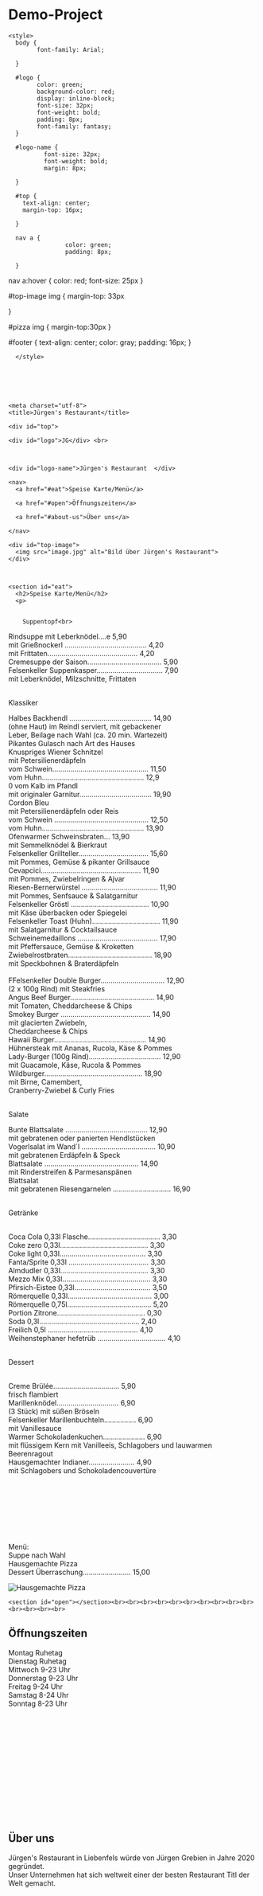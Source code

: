 # Demo-Project

<!DOCTYPE html>



<html lang="de" dir="ltr">

  <head>

    <style>
      body {
            font-family: Arial;

      }

      #logo {
            color: green;
            background-color: red;
            display: inline-block;
            font-size: 32px;
            font-weight: bold;
            padding: 8px;
            font-family: fantasy;
      }

      #logo-name {
              font-size: 32px;
              font-weight: bold;
              margin: 8px;

      }

      #top {
        text-align: center;
        margin-top: 16px;

      }

      nav a {
                    color: green;
                    padding: 8px;

      }
nav a:hover {
            color: red;
            font-size: 25px
}

#top-image img {
                margin-top: 33px

}

#pizza img {
                margin-top:30px
}


#footer {
        text-align: center;
        color: gray;
        padding: 16px;
}


      </style>






    <meta charset="utf-8">
    <title>Jürgen's Restaurant</title>
  </head>
  <body>

    <div id="top">

    <div id="logo">JG</div> <br>



    <div id="logo-name">Jürgen's Restaurant  </div>

    <nav>
      <a href="#eat">Speise Karte/Menü</a>

      <a href="#open">Öffnungszeiten</a>

      <a href="#about-us">Über uns</a>

    </nav>

    <div id="top-image">
      <img src="image.jpg" alt="Bild über Jürgen's Restaurant">
    </div>



    <section id="eat">
      <h2>Speise Karte/Menü</h2>
      <p>


        Suppentopf<br>

Rindsuppe mit Leberknödel....e 5,90<br>
mit Grießnockerl ......................................... 4,20<br>
mit Frittaten............................................. 4,20<br>
Cremesuppe der Saison..................................... 5,90<br>
Felsenkeller Suppenkasper................................. 7,90<br>
mit Leberknödel, Milzschnitte, Frittaten<br><br>

Klassiker<br>

Halbes Backhendl ......................................... 14,90<br>
(ohne Haut) im Reindl serviert, mit gebackener<br>
Leber, Beilage nach Wahl (ca. 20 min. Wartezeit)<br>
Pikantes Gulasch nach Art des Hauses<br>
Knuspriges Wiener Schnitzel<br>
mit Petersilienerdäpfeln<br>
vom Schwein................................................ 11,50<br>
vom Huhn................................................... 12,9<br>0
vom Kalb im Pfandl<br>
mit originaler Garnitur.................................... 19,90<br>
Cordon Bleu<br>
mit Petersilienerdäpfeln oder Reis<br>
vom Schwein ............................................... 12,50<br>
vom Huhn................................................... 13,90<br>
Ofenwarmer Schweinsbraten... 13,90<br>
mit Semmelknödel & Bierkraut<br>
Felsenkeller Grillteller................................... 15,60<br>
mit Pommes, Gemüse & pikanter Grillsauce<br>
Cevapcici.................................................. 11,90<br>
mit Pommes, Zwiebelringen & Ajvar<br>
Riesen-Bernerwürstel ...................................... 11,90<br>
mit Pommes, Senfsauce & Salatgarnitur<br>
Felsenkeller Gröstl ....................................... 10,90<br>
mit Käse überbacken oder Spiegelei<br>
Felsenkeller Toast (Huhn).................................. 11,90<br>
mit Salatgarnitur & Cocktailsauce<br>
Schweinemedaillons ........................................ 17,90<br>
mit Pfeffersauce, Gemüse & Kroketten<br>
Zwiebelrostbraten.......................................... 18,90<br>
mit Speckbohnen & Braterdäpfeln<br><br>
FFelsenkeller Double Burger................................ 12,90<br>
(2 x 100g Rind) mit Steakfries<br>
Angus Beef Burger.......................................... 14,90<br>
mit Tomaten, Cheddarcheese & Chips<br>
Smokey Burger ............................................. 14,90<br>
mit glacierten Zwiebeln,<br>
Cheddarcheese & Chips<br>
Hawaii Burger.............................................. 14,90<br>
Hühnersteak mit Ananas, Rucola, Käse & Pommes<br>
Lady-Burger (100g Rind).................................... 12,90<br>
mit Guacamole, Käse, Rucola & Pommes<br>
Wildburger................................................. 18,90<br>
mit Birne, Camembert,<br>
Cranberry-Zwiebel & Curly Fries<br><br>

Salate<br>

Bunte Blattsalate ......................................... 12,90<br>
mit gebratenen oder panierten Hendlstücken<br>
Vogerlsalat im Wand´l ..................................... 10,90<br>
mit gebratenen Erdäpfeln & Speck<br>
Blattsalate ............................................... 14,90<br>
mit Rinderstreifen & Parmesanspänen<br>
Blattsalat<br>
mit gebratenen Riesengarnelen ............................. 16,90<br><br>

Getränke<br><br>

Coca Cola 0,33l Flasche.................................... 3,30<br>
Coke zero 0,33l............................................ 3,30<br>
Coke light 0,33l........................................... 3,30<br>
Fanta/Sprite 0,33l ........................................ 3,30<br>
Almdudler 0,33l............................................ 3,30<br>
Mezzo Mix 0,33l............................................ 3,30<br>
Pfirsich-Eistee 0,33l...................................... 3,50<br>
Römerquelle 0,33l.......................................... 3,00<br>
Römerquelle 0,75l.......................................... 5,20<br>
Portion Zitrone............................................ 0,30<br>
Soda 0,3l.................................................. 2,40<br>
Freilich 0,5l ............................................. 4,10<br>
Weihenstephaner hefetrüb .................................. 4,10<br><br>

Dessert<br><br>

Creme Brülée................................. 5,90<br>
frisch flambiert<br>
Marillenknödel............................... 6,90<br>
(3 Stück) mit süßen Bröseln<br>
Felsenkeller Marillenbuchteln................ 6,90<br>
mit Vanillesauce<br>
Warmer Schokoladenkuchen..................... 6,90<br>
mit flüssigem Kern mit Vanilleeis,
Schlagobers und lauwarmen Beerenragout<br>
Hausgemachter Indianer....................... 4,90<br>
mit Schlagobers und Schokoladencouvertüre<br><br><br><br><br><br><br><br><br>
Menü:<br>
Suppe nach Wahl<br>
Hausgemachte Pizza<br>
Dessert Überraschung........................ 15,00<br>

  <div id="pizza">
  <img src="pizza.jpg" alt="Hausgemachte Pizza"
  </section>
</div>

    <section id="open"></section><br><br><br><br><br><br><br><br><br><br><br><br><br><br>
<h2><b>Öffnungszeiten</b></h2>
<p>Montag            Ruhetag<br>
Dienstag          Ruhetag<br>
Mittwoch          9-23 Uhr<br>
Donnerstag        9-23 Uhr<br>
Freitag           9-24 Uhr<br>
Samstag           8-24 Uhr<br>
Sonntag           8-23 Uhr<br><br><br><br><br><br><br><br><br><br><br><br><br><br></p>
    <section id="about-us"></section>
<h2><b>Über uns</b></h2>
Jürgen's Restaurant in Liebenfels würde von Jürgen Grebien in Jahre 2020 gegründet.<br>
Unser Unternehmen hat sich weltweit einer der besten Restaurant Titl der Welt gemacht.<br><br><br><br><br><br><br><br><br><br><br><br><br><br></p>
  </div><div id="footer">
          Copyright 2020 | Jürgen Grebien


